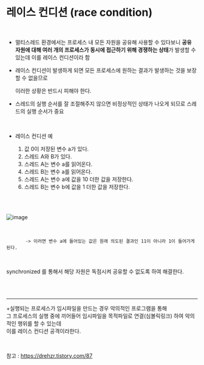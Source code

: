 # 레이스 컨디션 (race condition)


<br>


+ 멀티스레드 환경에서는 프로세스 내 모든 자원을 공유해 사용할 수 있다보니
  **공유 자원에 대해 여러 개의 프로세스가 동시에 접근하기 위해 경쟁하는 상태**가 발생할 수 있는데
  이를 레이스 컨디션이라 함

- 레이스 컨디션이 발생하게 되면 모든 프로세스에 원하는 결과가 발생하는 것을 보장할 수 없을므로 

  이러한 상황은 반드시 피해야 한다.
- 스레드의 실행 순서를 잘 조절해주지 않으면 비정상적인 상태가 나오게 되므로 스레드의 실행 순서가 중요

<br>



+ 레이스 컨디션 예

  1. 값 0이 저장된 변수 a가 있다.
  2. 스레드 A와 B가 있다.
  3. 스레드 A는 변수 a를 읽어온다.
  4. 스레드 B는 변수 a를 읽어온다.
  5. 스레드 A는 변수 a에 값을 10 더한 값을 저장한다.
  6. 스레드 B는 변수 b에 값을 1 더한 값을 저장한다.

<br>
<br>
  
![image](https://user-images.githubusercontent.com/73928346/125818577-37967772-eca3-458e-ad1e-9b1d704ca6cc.png)

<br>

           -> 이러면 변수 a에 들어있는 값은 원래 의도된 결과인 11이 아니라 1이 들어가게 된다. 

<br>


synchronized 를 통해서 해당 자원은 독점시켜 공유할 수 없도록 하여 해결한다.


<br>
<br>

---
+실행되는 프로세스가 임시파일을 만드는 경우 악의적인 프로그램을 통해   
그 프로세스의 실행 중에 끼어들어 임시파일을 목적파일로 연결(심볼릭링크) 하여 악의적인 행위를 할 수 있는데    
이를 레이스 컨디션 공격이라한다.


<br>


참고 : https://drehzr.tistory.com/87

